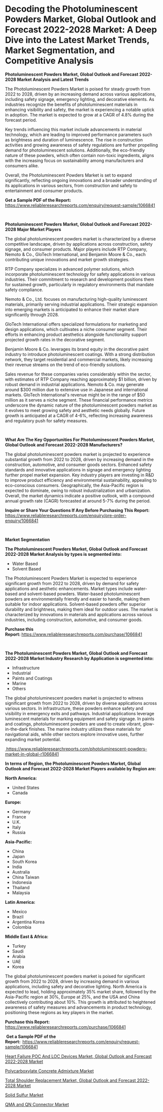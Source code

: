 <p><h1>Decoding the Photoluminescent Powders Market, Global Outlook and Forecast 2022-2028 Market: A Deep Dive into the Latest Market Trends, Market Segmentation, and Competitive Analysis</h1></p><p><strong>Photoluminescent Powders Market, Global Outlook and Forecast 2022-2028 Market Analysis and Latest Trends</strong></p>
<p><p>The Photoluminescent Powders Market is poised for steady growth from 2022 to 2028, driven by an increasing demand across various applications, including safety signage, emergency lighting, and decorative elements. As industries recognize the benefits of photoluminescent materials in enhancing visibility and safety, the market is experiencing a notable uptick in adoption. The market is expected to grow at a CAGR of 4.8% during the forecast period. </p><p>Key trends influencing this market include advancements in material technology, which are leading to improved performance parameters such as brightness and duration of luminescence. The rise in construction activities and growing awareness of safety regulations are further propelling demand for photoluminescent solutions. Additionally, the eco-friendly nature of these powders, which often contain non-toxic ingredients, aligns with the increasing focus on sustainability among manufacturers and consumers alike. </p><p>Overall, the Photoluminescent Powders Market is set to expand significantly, reflecting ongoing innovations and a broader understanding of its applications in various sectors, from construction and safety to entertainment and consumer products.</p></p>
<p><strong>Get a Sample PDF of the Report:&nbsp;</strong> <a href="https://www.reliableresearchreports.com/enquiry/request-sample/1066841">https://www.reliableresearchreports.com/enquiry/request-sample/1066841</a></p>
<p>&nbsp;</p>
<p><strong>Photoluminescent Powders Market, Global Outlook and Forecast 2022-2028 Major Market Players</strong></p>
<p><p>The global photoluminescent powders market is characterized by a diverse competitive landscape, driven by applications across construction, safety signage, and consumer products. Major players include RTP Company, Nemoto & Co., GloTech International, and Benjamin Moore & Co., each contributing unique innovations and market growth strategies.</p><p>RTP Company specializes in advanced polymer solutions, which incorporate photoluminescent technology for safety applications in various industries. Their commitment to research and development positions them for sustained growth, particularly in regulatory environments that mandate safety compliance.</p><p>Nemoto & Co., Ltd. focuses on manufacturing high-quality luminescent materials, primarily serving industrial applications. Their strategic expansion into emerging markets is anticipated to enhance their market share significantly through 2028.</p><p>GloTech International offers specialized formulations for marketing and design applications, which cultivates a niche consumer segment. Their efforts in enhancing product aesthetics alongside functionality support projected growth rates in the decorative segment.</p><p>Benjamin Moore & Co. leverages its brand equity in the decorative paint industry to introduce photoluminescent coatings. With a strong distribution network, they target residential and commercial markets, likely increasing their revenue streams on the trend of eco-friendly solutions.</p><p>Sales revenue for these companies varies considerably within the sector, with estimates of RTP Company reaching approximately $1 billion, driven by robust demand in industrial applications. Nemoto & Co. may generate around $300 million due to extensive use in Japanese and international markets. GloTech International's revenue might be in the range of $50 million as it serves a niche segment. These financial performance metrics underscore the dynamic nature of the photoluminescent powders market as it evolves to meet growing safety and aesthetic needs globally. Future growth is anticipated at a CAGR of 4-6%, reflecting increasing awareness and regulatory push for safety measures.</p></p>
<p>&nbsp;</p>
<p><strong>What Are The Key Opportunities For Photoluminescent Powders Market, Global Outlook and Forecast 2022-2028 Manufacturers?</strong></p>
<p><p>The global photoluminescent powders market is projected to experience substantial growth from 2022 to 2028, driven by increasing demand in the construction, automotive, and consumer goods sectors. Enhanced safety standards and innovative applications in signage and emergency lighting further propel market expansion. Key industry players are investing in R&D to improve product efficiency and environmental sustainability, appealing to eco-conscious consumers. Geographically, the Asia-Pacific region is expected to dominate, owing to robust industrialization and urbanization. Overall, the market dynamics indicate a positive outlook, with a compound annual growth rate (CAGR) forecasted at around 5-7% during the period.</p></p>
<p><strong>Inquire or Share Your Questions If Any Before Purchasing This Report:</strong> <a href="https://www.reliableresearchreports.com/enquiry/pre-order-enquiry/1066841">https://www.reliableresearchreports.com/enquiry/pre-order-enquiry/1066841</a></p>
<p>&nbsp;</p>
<p><strong>Market Segmentation</strong></p>
<p><strong>The Photoluminescent Powders Market, Global Outlook and Forecast 2022-2028 Market Analysis by types is segmented into:</strong></p>
<p><ul><li>Water Based</li><li>Solvent Based</li></ul></p>
<p><p>The Photoluminescent Powders Market is expected to experience significant growth from 2022 to 2028, driven by demand for safety applications and aesthetic enhancements. Market types include water-based and solvent-based powders. Water-based photoluminescent powders are environmentally friendly and easier to handle, making them suitable for indoor applications. Solvent-based powders offer superior durability and brightness, making them ideal for outdoor uses. The market is characterized by innovations in materials and applications across various industries, including construction, automotive, and consumer goods.</p></p>
<p><strong>Purchase this Report:&nbsp;</strong><a href="https://www.reliableresearchreports.com/purchase/1066841">https://www.reliableresearchreports.com/purchase/1066841</a></p>
<p>&nbsp;</p>
<p><strong>The Photoluminescent Powders Market, Global Outlook and Forecast 2022-2028 Market Industry Research by Application is segmented into:</strong></p>
<p><ul><li>Infrastructure</li><li>Industrial</li><li>Paints and Coatings</li><li>Marine</li><li>Others</li></ul></p>
<p><p>The global photoluminescent powders market is projected to witness significant growth from 2022 to 2028, driven by diverse applications across various sectors. In infrastructure, these powders enhance safety and visibility in emergency exits and pathways. Industrial applications leverage luminescent materials for marking equipment and safety signage. In paints and coatings, photoluminescent powders are used to create vibrant, glow-in-the-dark finishes. The marine industry utilizes these materials for navigational aids, while other sectors explore innovative uses, further expanding market potential.</p></p>
<p><a href="https://www.reliableresearchreports.com/photoluminescent-powders-market-in-global-r1066841">&nbsp;https://www.reliableresearchreports.com/photoluminescent-powders-market-in-global-r1066841</a></p>
<p><strong>In terms of Region, the Photoluminescent Powders Market, Global Outlook and Forecast 2022-2028 Market Players available by Region are:</strong></p>
<p>
    <p> <strong> North America: </strong>
        <ul>
            <li>United States</li>
            <li>Canada</li>
        </ul>
        </p> 
    <p> <strong> Europe: </strong>
        <ul>
            <li>Germany</li>
            <li>France</li>
            <li>U.K.</li>
            <li>Italy</li>
            <li>Russia</li>
        </ul>
        </p> 
    <p> <strong> Asia-Pacific: </strong>
        <ul>
            <li>China</li>
            <li>Japan</li>
            <li>South Korea</li>
            <li>India</li>
            <li>Australia</li>
            <li>China Taiwan</li>
            <li>Indonesia</li>
            <li>Thailand</li>
            <li>Malaysia</li>
        </ul>
        </p> 
    <p> <strong> Latin America: </strong>
        <ul>
            <li>Mexico</li>
            <li>Brazil</li>
            <li>Argentina Korea</li>
            <li>Colombia</li>
        </ul>
        </p> 
    <p> <strong> Middle East & Africa: </strong>
        <ul>
            <li>Turkey</li>
            <li>Saudi</li>
            <li>Arabia</li>
            <li>UAE</li>
            <li>Korea</li>
        </ul>
    </p>
    </p>
<p><p>The global photoluminescent powders market is poised for significant growth from 2022 to 2028, driven by increasing demand in various applications, including safety and decorative lighting. North America is expected to lead, holding approximately 35% market share, followed by the Asia-Pacific region at 30%, Europe at 25%, and the USA and China collectively contributing about 10%. This growth is attributed to heightened awareness of safety measures and advancements in product technology, positioning these regions as key players in the market.</p></p>
<p><strong>Purchase this Report: </strong><a href="https://www.reliableresearchreports.com/purchase/1066841">https://www.reliableresearchreports.com/purchase/1066841</a></p>
<p>&nbsp;<strong>Get a Sample PDF of the Report:&nbsp;&nbsp;</strong><a href="https://www.reliableresearchreports.com/enquiry/request-sample/1066841">https://www.reliableresearchreports.com/enquiry/request-sample/1066841</a></p>
<p><strong></strong></p>
<p><p><a href="https://github.com/marloy8/Market-Research-Report-List-6/blob/main/heart-failure-poc-and-loc-devices-market-global-outlook-and-forecast-2022-2028-market.md">Heart Failure POC And LOC Devices Market, Global Outlook and Forecast 2022-2028 Market</a></p><p><a href="https://www.linkedin.com/pulse/exploring-polycarboxylate-concrete-admixture-market-dynamics-zflaf?trackingId=lqg39EzwRoOZa5DA%2FMlo8A%3D%3D">Polycarboxylate Concrete Admixture Market</a></p><p><a href="https://github.com/hgf64gh/Market-Research-Report-List-1/blob/main/total-shoulder-replacement-market-global-outlook-and-forecast-2022-2028-market.md">Total Shoulder Replacement Market, Global Outlook and Forecast 2022-2028 Market</a></p><p><a href="https://issuu.com/reportprime-2/docs/solid-sulfur-market-size-2030.pptx_c3cec893daa8d5">Solid Sulfur Market</a></p><p><a href="https://medium.com/@paaboudi9k/in-the-qma-and-qn-connector-market-the-main-focus-is-on-keeping-costs-low-and-getting-the-most-6ad1ae54c18b">QMA and QN Connector Market</a></p></p>